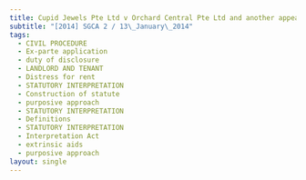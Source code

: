 ```yaml
---
title: Cupid Jewels Pte Ltd v Orchard Central Pte Ltd and another appeal
subtitle: "[2014] SGCA 2 / 13\_January\_2014"
tags:
  - CIVIL PROCEDURE
  - Ex-parte application
  - duty of disclosure
  - LANDLORD AND TENANT
  - Distress for rent
  - STATUTORY INTERPRETATION
  - Construction of statute
  - purposive approach
  - STATUTORY INTERPRETATION
  - Definitions
  - STATUTORY INTERPRETATION
  - Interpretation Act
  - extrinsic aids
  - purposive approach
layout: single
---
```


